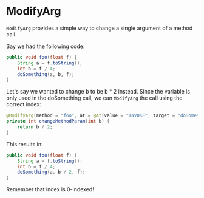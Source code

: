 # ModifyArg

`ModifyArg` provides a simple way to change a single argument of a method call.

Say we had the following code:

```java
public void foo(float f) {
    String a = f.toString();
    int b = f / 4;
    doSomething(a, b, f);
}
```

Let's say we wanted to change b to be b * 2 instead. Since the variable is only used in the doSomething call, we can `ModifyArg` the call using the correct index:

```java
@ModifyArg(method = "foo", at = @At(value = "INVOKE", target = "doSomething(Ljava/lang/String;IF)V"), index = 1) // gets the 1st (0-indexed) variable
private int changeMethodParam(int b) {
    return b / 2;
}
```

This results in:

```java
public void foo(float f) {
    String a = f.toString();
    int b = f / 4;
    doSomething(a, b / 2, f);
}
```

Remember that index is 0-indexed!
